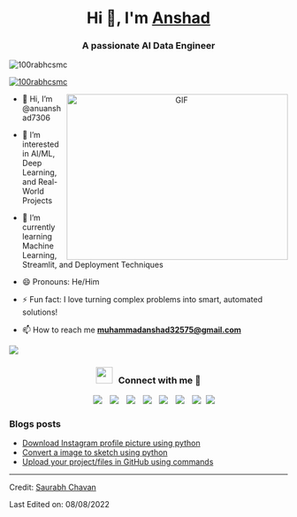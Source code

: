 <h1 align="center">Hi 👋, I'm <a href="https://100rabhcsmc.github.io/Me.io/" target="blank">
Anshad</a></h1>
<h3 align="center">A passionate AI Data Engineer </h3>

<p align="left"> <img src="https://komarev.com/ghpvc/?username=100rabhcsmc&label=Profile%20views&color=0e75b6&style=flat" alt="100rabhcsmc" /> </p>

<p align="left"> <a href="https://twitter.com/100rabhcsmc" target="blank"><img src="https://img.shields.io/twitter/follow/100rabhcsmc?logo=twitter&style=for-the-badge" alt="100rabhcsmc" /></a> </p>

<a target="_blank" align="center">
  <img align="right" top="500" height="300" width="400" alt="GIF" src="https://media.giphy.com/media/SWoSkN6DxTszqIKEqv/giphy.gif">
</a>

- 👋 Hi, I’m @anuanshad7306
- 👀 I’m interested in AI/ML, Deep Learning, and Real-World Projects
- 🌱 I’m currently learning Machine Learning, Streamlit, and Deployment Techniques
- 😄 Pronouns: He/Him
- ⚡ Fun fact: I love turning complex problems into smart, automated solutions!

- 📫 How to reach me **muhammadanshad32575@gmail.com**


<img src="https://user-images.githubusercontent.com/73097560/115834477-dbab4500-a447-11eb-908a-139a6edaec5c.gif">

</a>
<br/>
<h3 align="center" > <img src="https://media.giphy.com/media/iY8CRBdQXODJSCERIr/giphy.gif" width="30" height="30" style="margin-right: 10px;">Connect with me 🤝 </h3>

<p align="center">

 <div align="center"  class="icons-social" style="margin-left: 10px;">
        <a style="margin-left: 10px;"  target="_blank" href="https:/www.linkedin.com/in/muhammad-anshad-9a1348338/">
			<img src="https://img.icons8.com/doodle/40/000000/linkedin--v2.png"></a>
        <a style="margin-left: 10px;" target="_blank" href="https://github.com/100rabhcsmc">
		<img src="https://img.icons8.com/doodle/40/000000/github--v1.png"></a>
		<a style="margin-left: 10px;" target="_blank" href="https://stackoverflow.com/users/12053852/saurabh-chavan?tab=profile">
				<img src="https://img.icons8.com/external-tal-revivo-color-tal-revivo/40/000000/external-stack-overflow-is-a-question-and-answer-site-for-professional-logo-color-tal-revivo.png"></a>
	   <a style="margin-left: 10px;" target="_blank" href="https://dev.to/100rabhcsmc">
					<img src="https://img.icons8.com/external-sketchy-juicy-fish/0.6x/external-blog-online-services-sketchy-sketchy-juicy-fish.png"></a>
        <a style="margin-left: 10px;" target="_blank" href="https://instagram.com/100rabhch">
			<img src="https://img.icons8.com/doodle/40/000000/instagram-new--v2.png"></a>
		<a style="margin-left: 10px;" target="_blank" href="https://twitter.com/100rabhcsmc">
			<img src="https://img.icons8.com/doodle/1x/twitter-squared--v2.png" ></a>
		<a style="margin-left: 10px;" target="_blank" href="https://www.youtube.com/channel/UC-ZdNkKNHC6KguDqNFKO2Nw?view_as=subscriber">
				<img src="https://img.icons8.com/doodle/1x/youtube--v2.png" ></a>
		<a style="margin-left: 5px;" target="_blank" href="https://github.com/100rabhcsmc/Me.io/blob/master/01SaurabhChavanReactNativeResume.pdf">
					<img src="https://img.icons8.com/plasticine/0.5x/resume.png" ></a>
      </div>

</p>

### Blogs posts

<!-- BLOG-POST-LIST:START -->

- [Download Instagram profile picture using python](https://dev.to/100rabhcsmc/instagram-profile-picture-download-using-python-n2j)
- [Convert a image to sketch using python](https://dev.to/100rabhcsmc/convert-a-image-to-sketch-using-python-3ip1)
- [Upload your project/files in GitHub using commands](https://dev.to/100rabhcsmc/upload-your-project-files-in-github-using-commands-1hn8)
<!-- BLOG-POST-LIST:END -->

---

Credit: [Saurabh Chavan](https://github.com/100rabhcsmc)

Last Edited on: 08/08/2022

